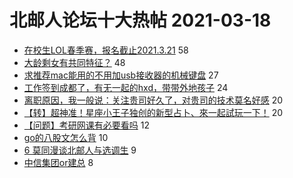 # 北邮人论坛十大热帖 2021-03-18

- [在校生LOL春季赛，报名截止2021.3.21](https://bbs.byr.cn/article/LOL/29050) 58
- [大龄剩女有共同特征？](https://bbs.byr.cn/article/Feeling/3166591) 48
- [求推荐mac能用的不用加usb接收器的机械键盘](https://bbs.byr.cn/article/Talking/6261659) 27
- [工作签到成都了，有无一起的hxd，带带外地孩子](https://bbs.byr.cn/article/Friends/1988164) 24
- [离职原因，我一般说：关注贵司好久了，对贵司的技术莫名好感](https://bbs.byr.cn/article/WorkLife/1163795) 20
- [【转】超神准！星座小王子独创的新型占卜、來一起試玩一下！](https://bbs.byr.cn/article/Constellations/326533) 20
- [【问题】考研网课有必要看吗](https://bbs.byr.cn/article/AimGraduate/1203387) 12
- [go的八股文怎么背](https://bbs.byr.cn/article/Golang/2030) 10
- [6 莫同漫谈北邮人与选调生](https://bbs.byr.cn/article/CivilServant/44199) 9
- [中信集团or建总](https://bbs.byr.cn/article/Job/2127811) 8


